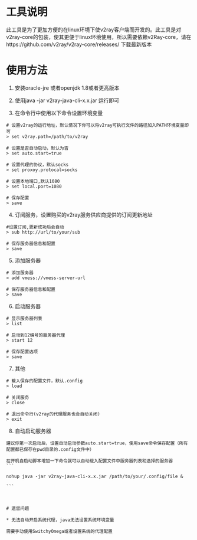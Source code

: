 # 工具说明

此工具是为了更加方便的在linux环境下使v2ray客户端而开发的。此工具是对v2ray-core的包装，使其更便于linux环境使用，所以需要依赖v2Ray-core，请在https://github.com/v2ray/v2ray-core/releases/ 下载最新版本

# 使用方法 

1. 安装oracle-jre 或者openjdk 1.8或者更高版本

2. 使用java -jar v2ray-java-cli-x.x.jar 运行即可

3. 在命令行中使用以下命令设置环境变量

```shell
# 设置v2ray的运行地址，默认情况下你可以将v2ray可执行文件的路径加入PATH环境变量即可
> set v2ray.path=/path/to/v2ray

# 设置是否自动启动，默认为否
> set auto.start=true

# 设置代理的协议，默认socks
> set proxoy.protocal=socks

# 设置本地端口,默认1080
> set local.port=1080

# 保存配置
> save
```

4. 订阅服务，设置购买的v2ray服务供应商提供的订阅更新地址

```shell
#设置订阅,更新成功后会自动
> sub http://url/to/your/sub

# 保存服务器信息和配置
> save
``` 

5. 添加服务器

``` shell
# 添加服务器
> add vmess://vmess-server-url

# 保存服务器信息和配置
> save
```

6. 启动服务器

```
# 显示服务器列表
> list

# 启动到12编号的服务器代理
> start 12

# 保存配置选项
> save
```

7. 其他

```
# 载入保存的配置文件，默认.config
> load

# 关闭服务
> close

# 退出命令行(v2ray的代理服务也会自动关闭)
> exit

```

8. 自动启动服务器
````````
建议你第一次启动后，设置自动启动参数auto.start=true，使用save命令保存配置（所有配置都已保存在pwd目录的.config文件中）

在开机自启动脚本增加一下命令就可以自动载入配置文件中服务器列表和选择的服务器
```

nohup java -jar v2ray-java-cli-x.x.jar /path/to/your/.config/file &

```



# 遗留问题

* 无法自动开启系统代理，java无法设置系统环境变量

需要手动使用SwitchyOmega或者设置系统的代理配置
